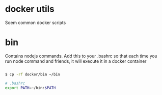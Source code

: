 # docker utils

Soem common docker scripts

# bin

Contains nodejs commands. Add this to your .bashrc so that each time you run node command and friends, it will execute it in a docker container

```bash

$ cp -rf docker/bin ~/bin

# .bashrc
export PATH=~/bin:$PATH


```
